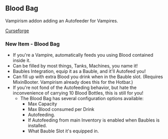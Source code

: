 ## Blood Bag
Vampirism addon adding an Autofeeder for Vampires.

[Curseforge](https://www.curseforge.com/minecraft/mc-mods/blood-bag-for-vampirism)

### New Item - Blood Bag
- If you're a Vampire, automatically feeds you using Blood contained inside it.
- Can be filled by most things, Tanks, Machines, you name it!
- Baubles Integration, equip it as a Bauble, and it'll Autofeed you!
- Can fill up with extra Blood you drink when in the Bauble slot. (Requires MixinBooter. Vampirism already does this for the Hotbar.)
- If you're not fond of the Autofeeding behavior, but hate the inconvenience of carrying 10 Blood Bottles, this is still for you!
    - The Blood Bag has several configuration options available:
        - Max Capacity
        - Max Blood consumed per Drink
        - Autofeeding.
        - If Autofeeding from main Inventory is enabled when Baubles is installed.
        - What Bauble Slot it's equipped in.
